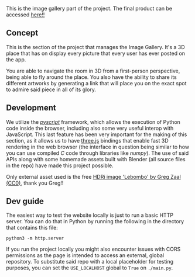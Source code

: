 This is the image gallery part of the project. The final product can be accessed [here!!](https://heavenly-hostas-hosting.github.io/HHH/)

## Concept

This is the section of the project that manages the Image Gallery. It's a 3D place that has on display every picture that every user has ever posted on the app.

You are able to navigate the room in 3D from a first-person perspective, being able to fly around the place. You also have the ability to share its different artworks by generating a link that will place you on the exact spot to admire said piece in all of its glory.

## Development

We utilize the [*pyscript*](https://github.com/pyscript/pyscript) framework, which allows the execution of Python code inside the browser, including also some very useful interop with JavaScript. This last feature has been very important for the making of this section, as it allows us to have [three.js](https://github.com/mrdoob/three.js) bindings that enable fast 3D rendering in the web browser (the interface in question being similar to how you can use compiled *C* code through libraries like *numpy*). The use of said APIs along with some homemade assets built with Blender (all source files in the repo) have made this project possible.

Only external asset used is the free [HDRi image 'Lebombo' by Greg Zaal (CC0)](https://polyhaven.com/a/lebombo), thank you Greg!!

## Dev guide

The easiest way to test the website locally is just to run a basic HTTP server. You can do that in Python by running the following in the directory that contains this file:

```
python3 -m http.server
```
If you run the project locally you might also encounter issues with CORS permissions as the page is intended to access an external, global repository. To substitute said repo with a local placeholder for testing purposes, you can set the `USE_LOCALHOST` global to `True` on `./main.py`.
